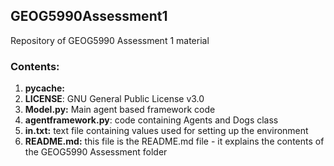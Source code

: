 ## GEOG5990Assessment1
Repository of GEOG5990 Assessment 1 material

### Contents:
1. **__pycache__:**
2. **LICENSE**: GNU General Public License v3.0
3. **Model.py:** Main agent based framework code
4. **agentframework.py**: code containing Agents and Dogs class
5. **in.txt:** text file containing values used for setting up the environment
6. **README.md:** this file is the README.md file - it explains the contents of the GEOG5990 Assessment folder
